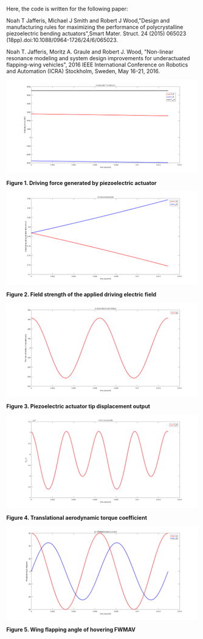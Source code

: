 
Here, the code is written for the following paper:

Noah T Jafferis, Michael J Smith and Robert J Wood,"Design and manufacturing rules for
maximizing the performance of polycrystalline piezoelectric bending actuators",Smart Mater. Struct. 24 (2015) 065023 (18pp).doi:10.1088/0964-1726/24/6/065023.

Noah T. Jafferis, Moritz A. Graule and Robert J. Wood, "Non-linear resonance modeling and system design improvements for underactuated flapping-wing vehicles", 2016 IEEE International Conference on Robotics and Automation (ICRA) Stockholm, Sweden, May 16-21, 2016.


![Driving force generated by piezoelectric actuator](https://github.com/xijunke/PiezoelectricActuator_for_FWMAV/blob/master/DesignManufacturing_nonlinear_rules_PZTActuator/pic_eps_png/Driving_force_generated_by_piezoelectric_actuator.png)

**Figure 1. Driving force generated by piezoelectric actuator**

![Field strength of the applied driving electric field](https://github.com/xijunke/PiezoelectricActuator_for_FWMAV/blob/master/DesignManufacturing_nonlinear_rules_PZTActuator/pic_eps_png/Field_strength_of_the_applied_driving_electric_field.png)

**Figure 2. Field strength of the applied driving electric field**

![Piezoelectric actuator tip displacement output](https://github.com/xijunke/PiezoelectricActuator_for_FWMAV/blob/master/DesignManufacturing_nonlinear_rules_PZTActuator/pic_eps_png/Piezoelectric_actuator_tip_displacement_output.png)

**Figure 3. Piezoelectric actuator tip displacement output**

![Translational aerodynamic torque coefficient](https://github.com/xijunke/PiezoelectricActuator_for_FWMAV/blob/master/DesignManufacturing_nonlinear_rules_PZTActuator/pic_eps_png/Translational_aerodynamic_torque_coefficient.png)

**Figure 4. Translational aerodynamic torque coefficient**

![Wing flapping angle of hovering FWMAV](https://github.com/xijunke/PiezoelectricActuator_for_FWMAV/blob/master/DesignManufacturing_nonlinear_rules_PZTActuator/pic_eps_png/Wing_flapping_angle_of_hovering_FWMAV.png)

**Figure 5. Wing flapping angle of hovering FWMAV**




